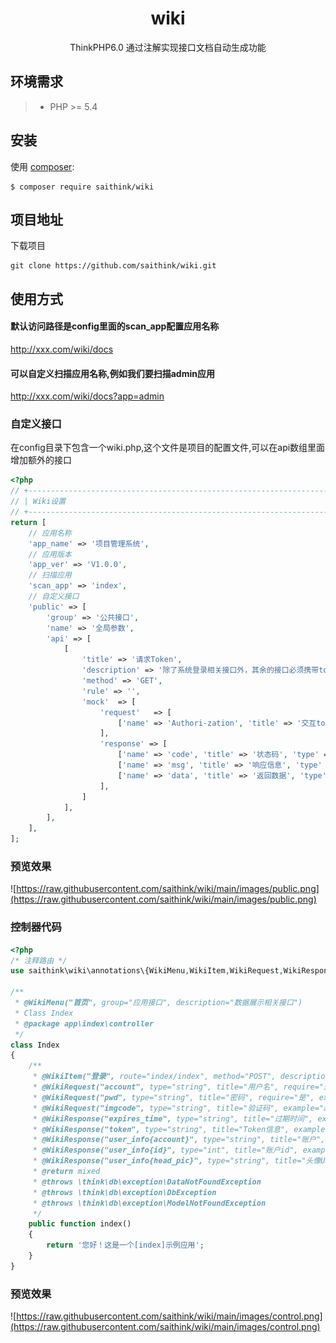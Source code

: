 <h1 align="center">wiki</h1>
<p align="center">
ThinkPHP6.0 通过注解实现接口文档自动生成功能
</p>

## 环境需求

>  - PHP >= 5.4

## 安装

使用 [composer](http://getcomposer.org/):

```shell
$ composer require saithink/wiki
```

## 项目地址
下载项目

```shell
git clone https://github.com/saithink/wiki.git
```
## 使用方式
#### 默认访问路径是config里面的scan_app配置应用名称
http://xxx.com/wiki/docs
#### 可以自定义扫描应用名称,例如我们要扫描admin应用
http://xxx.com/wiki/docs?app=admin
### 自定义接口
在config目录下包含一个wiki.php,这个文件是项目的配置文件,可以在api数组里面增加额外的接口
```php
<?php
// +----------------------------------------------------------------------
// | Wiki设置
// +----------------------------------------------------------------------
return [
    // 应用名称
    'app_name' => '项目管理系统',
    // 应用版本
    'app_ver' => 'V1.0.0',
    // 扫描应用
    'scan_app' => 'index',
    // 自定义接口
    'public' => [
        'group' => '公共接口',
        'name' => '全局参数',
        'api' => [
            [
                'title' => '请求Token',
                'description' => '除了系统登录相关接口外，其余的接口必须携带token，才能进行交互，请求时在Header中携带参数 [Authori-zation]',
                'method' => 'GET',
                'rule' => '',
                'mock'  => [
                    'request'   => [
                        ['name' => 'Authori-zation', 'title' => '交互token', 'type' => 'string', 'require' =>'true', 'example' => '', 'description'=>'jwt的token字符串']
                    ],
                    'response' => [
                        ['name' => 'code', 'title' => '状态码', 'type' => 'string', 'example' => '200', 'description'=>'200表示成功，其余的表示失败'],
                        ['name' => 'msg', 'title' => '响应信息', 'type' => 'string', 'example' => 'ok', 'description'=>''],
                        ['name' => 'data', 'title' => '返回数据', 'type' => 'array', 'example' => '', 'description'=>'']
                    ],
                ]
            ],
        ],
    ],
];
```
### 预览效果
![https://raw.githubusercontent.com/saithink/wiki/main/images/public.png](https://raw.githubusercontent.com/saithink/wiki/main/images/public.png)

### 控制器代码 
```php
<?php
/* 注释路由 */
use saithink\wiki\annotations\{WikiMenu,WikiItem,WikiRequest,WikiResponse};

/**
 * @WikiMenu("首页", group="应用接口", description="数据展示相关接口")
 * Class Index
 * @package app\index\controller
 */
class Index
{
    /**
     * @WikiItem("登录", route="index/index", method="POST", description="系统登录接口，通过输入用户名、密码、验证码实现认证登录")
     * @WikiRequest("account", type="string", title="用户名", require="是", example="admin")
     * @WikiRequest("pwd", type="string", title="密码", require="是", example="123456")
     * @WikiRequest("imgcode", type="string", title="验证码", example="ay3n")
     * @WikiResponse("expires_time", type="string", title="过期时间", example="1638941516")
     * @WikiResponse("token", type="string", title="Token信息", example="eyJ0eXAiOiJKV1QiLCJhbGciOiJIUzI1NiJ9...")
     * @WikiResponse("user_info{account}", type="string", title="账户", example="admin")
     * @WikiResponse("user_info{id}", type="int", title="账户id", example="1")
     * @WikiResponse("user_info{head_pic}", type="string", title="头像URL", example="")
     * @return mixed
     * @throws \think\db\exception\DataNotFoundException
     * @throws \think\db\exception\DbException
     * @throws \think\db\exception\ModelNotFoundException
     */
    public function index()
    {
        return '您好！这是一个[index]示例应用';
    }
}

```

### 预览效果
![https://raw.githubusercontent.com/saithink/wiki/main/images/control.png](https://raw.githubusercontent.com/saithink/wiki/main/images/control.png)